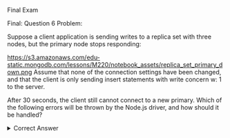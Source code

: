 Final Exam

Final: Question 6
Problem:

Suppose a client application is sending writes to a replica set with three nodes, but the primary node stops responding:

https://s3.amazonaws.com/edu-static.mongodb.com/lessons/M220/notebook_assets/replica_set_primary_down.png
Assume that none of the connection settings have been changed, and that the client is only sending insert statements with write concern w: 1 to the server.

After 30 seconds, the client still cannot connect to a new primary. Which of the following errors will be thrown by the Node.js driver, and how should it be handled?

<details> 
  <summary>Correct Answer</summary>
   Answer : a Timeout error, resolved by wrapping the call in a try/catch block
</details>
